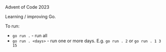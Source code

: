 Advent of Code 2023

Learning / improving Go.

To run:
- `go run .` - run all
- `go run . <days>` - run one or more days. E.g. `go run . 2` or `go run . 1 3 15`
